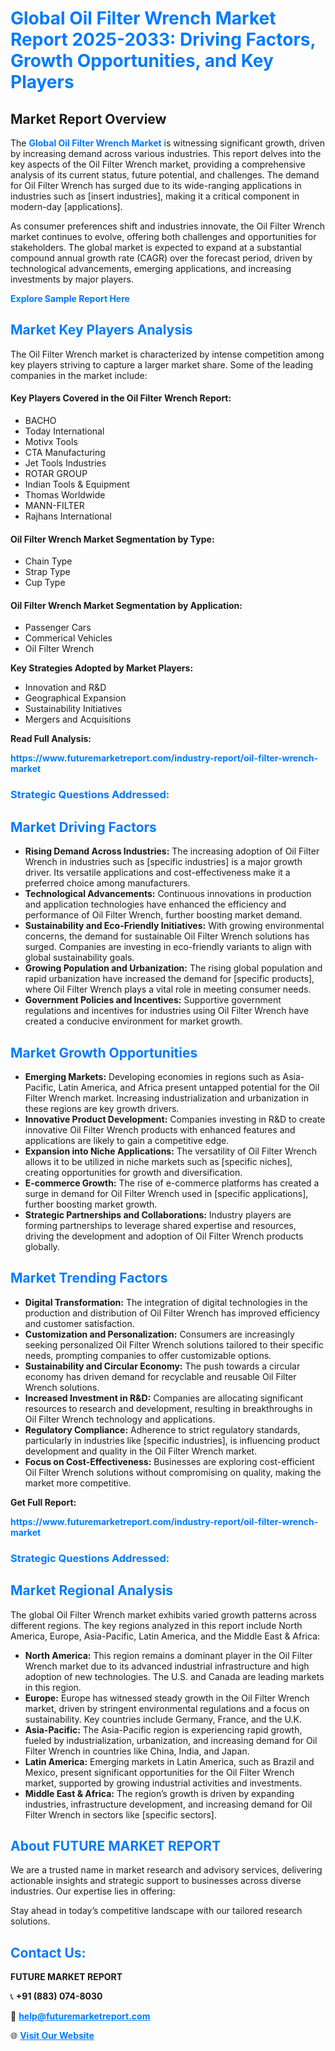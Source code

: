 <h1 style="color: #007BFF;">Global Oil Filter Wrench Market Report 2025-2033: Driving Factors, Growth Opportunities, and Key Players</h1>

<section id="overview">
<h2>Market Report Overview</h2>
<p>The <a href="https://www.futuremarketreport.com/industry-report/oil-filter-wrench-market" style="color: #007BFF; text-decoration: none;"><strong>Global Oil Filter Wrench Market</strong></a> is witnessing significant growth, driven by increasing demand across various industries. This report delves into the key aspects of the Oil Filter Wrench market, providing a comprehensive analysis of its current status, future potential, and challenges. The demand for Oil Filter Wrench has surged due to its wide-ranging applications in industries such as [insert industries], making it a critical component in modern-day [applications].</p>
<p>As consumer preferences shift and industries innovate, the Oil Filter Wrench market continues to evolve, offering both challenges and opportunities for stakeholders. The global market is expected to expand at a substantial compound annual growth rate (CAGR) over the forecast period, driven by technological advancements, emerging applications, and increasing investments by major players.</p>
</section>

<section id="overview">
<p><a href="https://www.futuremarketreport.com/request-sample/reportId=128688" style="color: #007BFF; text-decoration: none;"><strong>Explore Sample Report Here</strong></a></p>
</section>

<section id="key-players">
<h2 style="color: #007BFF;">Market Key Players Analysis</h2>
<p>The Oil Filter Wrench market is characterized by intense competition among key players striving to capture a larger market share. Some of the leading companies in the market include:</p>
<h4>Key Players Covered in the Oil Filter Wrench Report:</h4>
<ul><li>BACHO</li><li>Today International</li><li>Motivx Tools</li><li>CTA Manufacturing</li><li>Jet Tools Industries</li><li>ROTAR GROUP</li><li>Indian Tools &amp; Equipment</li><li>Thomas Worldwide</li><li>MANN-FILTER</li><li>Rajhans International</li></ul>
<h4>Oil Filter Wrench Market Segmentation by Type:</h4>
<ul><li>Chain Type</li><li>Strap Type</li><li>Cup Type</li></ul>

<h4>Oil Filter Wrench Market Segmentation by Application:</h4>
<ul><li>Passenger Cars</li><li>Commerical Vehicles</li><li>Oil Filter Wrench</li></ul>
<p><strong>Key Strategies Adopted by Market Players:</strong></p>
<ul>
<li>Innovation and R&D</li>
<li>Geographical Expansion</li>
<li>Sustainability Initiatives</li>
<li>Mergers and Acquisitions</li>
</ul>
</section>

<section>
<p><strong>Read Full Analysis: </strong></p><a href="https://www.futuremarketreport.com/industry-report/oil-filter-wrench-market" style="color: #007BFF; text-decoration: none;"><strong>https://www.futuremarketreport.com/industry-report/oil-filter-wrench-market</strong></a>
<h3 style="color: #007BFF;">Strategic Questions Addressed:</h3>
</section>

<section id="driving-factors">
<h2 style="color: #007BFF;">Market Driving Factors</h2>
<ul>
<li><strong>Rising Demand Across Industries:</strong> The increasing adoption of Oil Filter Wrench in industries such as [specific industries] is a major growth driver. Its versatile applications and cost-effectiveness make it a preferred choice among manufacturers.</li>
<li><strong>Technological Advancements:</strong> Continuous innovations in production and application technologies have enhanced the efficiency and performance of Oil Filter Wrench, further boosting market demand.</li>
<li><strong>Sustainability and Eco-Friendly Initiatives:</strong> With growing environmental concerns, the demand for sustainable Oil Filter Wrench solutions has surged. Companies are investing in eco-friendly variants to align with global sustainability goals.</li>
<li><strong>Growing Population and Urbanization:</strong> The rising global population and rapid urbanization have increased the demand for [specific products], where Oil Filter Wrench plays a vital role in meeting consumer needs.</li>
<li><strong>Government Policies and Incentives:</strong> Supportive government regulations and incentives for industries using Oil Filter Wrench have created a conducive environment for market growth.</li>
</ul>
</section>

<section id="growth-opportunities">
<h2 style="color: #007BFF;">Market Growth Opportunities</h2>
<ul>
<li><strong>Emerging Markets:</strong> Developing economies in regions such as Asia-Pacific, Latin America, and Africa present untapped potential for the Oil Filter Wrench market. Increasing industrialization and urbanization in these regions are key growth drivers.</li>
<li><strong>Innovative Product Development:</strong> Companies investing in R&D to create innovative Oil Filter Wrench products with enhanced features and applications are likely to gain a competitive edge.</li>
<li><strong>Expansion into Niche Applications:</strong> The versatility of Oil Filter Wrench allows it to be utilized in niche markets such as [specific niches], creating opportunities for growth and diversification.</li>
<li><strong>E-commerce Growth:</strong> The rise of e-commerce platforms has created a surge in demand for Oil Filter Wrench used in [specific applications], further boosting market growth.</li>
<li><strong>Strategic Partnerships and Collaborations:</strong> Industry players are forming partnerships to leverage shared expertise and resources, driving the development and adoption of Oil Filter Wrench products globally.</li>
</ul>
</section>

<section id="trending-factors">
<h2 style="color: #007BFF;">Market Trending Factors</h2>
<ul>
<li><strong>Digital Transformation:</strong> The integration of digital technologies in the production and distribution of Oil Filter Wrench has improved efficiency and customer satisfaction.</li>
<li><strong>Customization and Personalization:</strong> Consumers are increasingly seeking personalized Oil Filter Wrench solutions tailored to their specific needs, prompting companies to offer customizable options.</li>
<li><strong>Sustainability and Circular Economy:</strong> The push towards a circular economy has driven demand for recyclable and reusable Oil Filter Wrench solutions.</li>
<li><strong>Increased Investment in R&D:</strong> Companies are allocating significant resources to research and development, resulting in breakthroughs in Oil Filter Wrench technology and applications.</li>
<li><strong>Regulatory Compliance:</strong> Adherence to strict regulatory standards, particularly in industries like [specific industries], is influencing product development and quality in the Oil Filter Wrench market.</li>
<li><strong>Focus on Cost-Effectiveness:</strong> Businesses are exploring cost-efficient Oil Filter Wrench solutions without compromising on quality, making the market more competitive.</li>
</ul>
</section>

<section>
<p><strong>Get Full Report: </strong></p><a href="https://www.futuremarketreport.com/industry-report/oil-filter-wrench-market" style="color: #007BFF; text-decoration: none;"><strong>https://www.futuremarketreport.com/industry-report/oil-filter-wrench-market</strong></a>
<h3 style="color: #007BFF;">Strategic Questions Addressed:</h3>
</section>


<section id="regional-analysis">
<h2 style="color: #007BFF;">Market Regional Analysis</h2>
<p>The global Oil Filter Wrench market exhibits varied growth patterns across different regions. The key regions analyzed in this report include North America, Europe, Asia-Pacific, Latin America, and the Middle East & Africa:</p>
<ul>
<li><strong>North America:</strong> This region remains a dominant player in the Oil Filter Wrench market due to its advanced industrial infrastructure and high adoption of new technologies. The U.S. and Canada are leading markets in this region.</li>
<li><strong>Europe:</strong> Europe has witnessed steady growth in the Oil Filter Wrench market, driven by stringent environmental regulations and a focus on sustainability. Key countries include Germany, France, and the U.K.</li>
<li><strong>Asia-Pacific:</strong> The Asia-Pacific region is experiencing rapid growth, fueled by industrialization, urbanization, and increasing demand for Oil Filter Wrench in countries like China, India, and Japan.</li>
<li><strong>Latin America:</strong> Emerging markets in Latin America, such as Brazil and Mexico, present significant opportunities for the Oil Filter Wrench market, supported by growing industrial activities and investments.</li>
<li><strong>Middle East & Africa:</strong> The region’s growth is driven by expanding industries, infrastructure development, and increasing demand for Oil Filter Wrench in sectors like [specific sectors].</li>
</ul>
</section>

<footer>
<h2 style="color: #007BFF;">About FUTURE MARKET REPORT</h2>
<p>We are a trusted name in market research and advisory services, delivering actionable insights and strategic support to businesses across diverse industries. Our expertise lies in offering:</p>

<p>Stay ahead in today’s competitive landscape with our tailored research solutions.</p>

<h2 style="color: #007BFF;">Contact Us:</h2>
<p><strong>FUTURE MARKET REPORT</strong></p>
<p>📞 <strong>+91 (883) 074-8030</strong></p>
<p>📧 <strong><a href="mailto:help@futuremarketreport.com" style="color: #007BFF;">help@futuremarketreport.com</a></strong></p>
<p>🌐 <strong><a href="https://www.futuremarketreport.com/" style="color: #007BFF;">Visit Our Website</a></strong></p>
</footer>